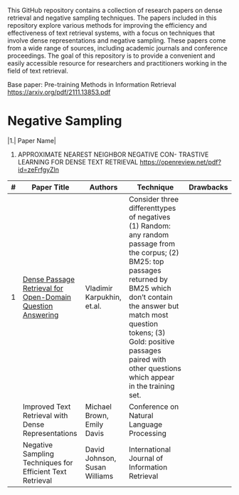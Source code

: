 This GitHub repository contains a collection of research papers on dense retrieval and negative sampling techniques. The papers included in this repository explore various methods for improving the efficiency and effectiveness of text retrieval systems, with a focus on techniques that involve dense representations and negative sampling. These papers come from a wide range of sources, including academic journals and conference proceedings. The goal of this repository is to provide a convenient and easily accessible resource for researchers and practitioners working in the field of text retrieval.



Base paper: Pre-training Methods in Information Retrieval https://arxiv.org/pdf/2111.13853.pdf

# Negative Sampling 

|1.| Paper Name|
1. APPROXIMATE NEAREST NEIGHBOR NEGATIVE CON- TRASTIVE LEARNING FOR DENSE TEXT RETRIEVAL https://openreview.net/pdf?id=zeFrfgyZln


| #|Paper Title  | Authors  | Technique |Drawbacks|
|---|---|---|---|--|
|1 |[Dense Passage Retrieval for Open-Domain Question Answering](https://arxiv.org/abs/2004.04906)| Vladimir Karpukhin, et.al.| Consider three differenttypes of negatives (1) Random: any random passage from the corpus;  (2) BM25: top passages returned by BM25 which don’t contain the answer but match most question tokens; (3) Gold: positive passages paired with other questions which appear in the training set.||
| |Improved Text Retrieval with Dense Representations | Michael Brown, Emily Davis | Conference on Natural Language Processing |
| |Negative Sampling Techniques for Efficient Text Retrieval | David Johnson, Susan Williams | International Journal of Information Retrieval |
